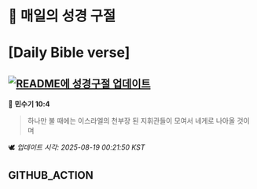 # 🙏 매일의 성경 구절
# [Daily Bible verse]
## [![README에 성경구절 업데이트](https://github.com/DONGSUKA/first_test/actions/workflows/update-readme-bible.yml/badge.svg)](https://github.com/DONGSUKA/first_test/actions/workflows/update-readme-bible.yml)
<!-- START_BIBLE_VERSE -->
📖 **민수기 10:4**
> 하나만 불 때에는 이스라엘의 천부장 된 지휘관들이 모여서 네게로 나아올 것이며

🕊️ _업데이트 시각: 2025-08-19 00:21:50 KST_
  <!-- END_BIBLE_VERSE -->
## GITHUB_ACTION
